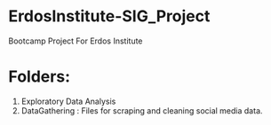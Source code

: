 # ErdosInstitute-SIG_Project
Bootcamp Project For Erdos Institute


# Folders:

1. Exploratory Data Analysis
3. DataGathering : Files for scraping and cleaning social media data.
